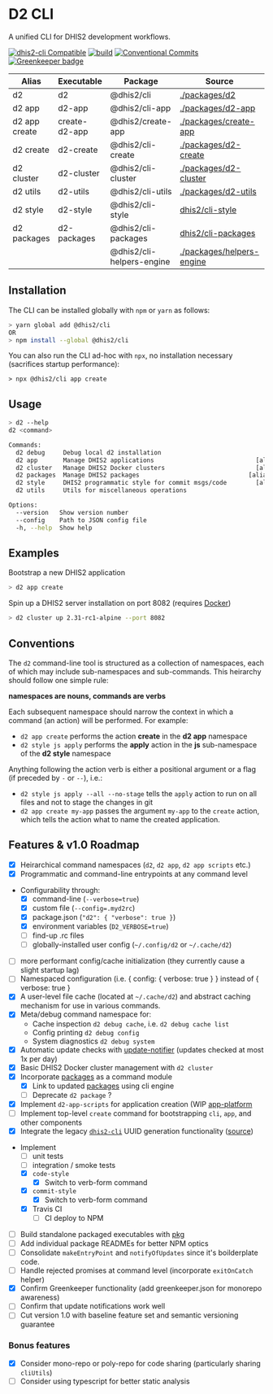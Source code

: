 # D2 CLI

A unified CLI for DHIS2 development workflows.

[![dhis2-cli Compatible](https://img.shields.io/badge/dhis2-cli-ff69b4.svg)](https://github.com/dhis2/cli)
[![build](https://img.shields.io/travis/dhis2/cli.svg)](https://travis-ci.com/dhis2/cli)
[![Conventional Commits](https://img.shields.io/badge/Conventional%20Commits-1.0.0-yellow.svg)](https://conventionalcommits.org)
[![Greenkeeper badge](https://badges.greenkeeper.io/dhis2/cli.svg)](https://greenkeeper.io/)

| Alias         | Executable    | Package                   | Source                                                      | Version                                                                                                                       |
| ------------- | ------------- | ------------------------- | ----------------------------------------------------------- | ----------------------------------------------------------------------------------------------------------------------------- |
| d2            | d2            | @dhis2/cli                | [./packages/d2](packages/d2)                                | [![npm](https://img.shields.io/npm/v/@dhis2/cli.svg)](https://www.npmjs.com/package/@dhis2/cli)                               |
| d2 app        | d2-app        | @dhis2/cli-app            | [./packages/d2-app](./packages/d2-app)                      | [![npm](https://img.shields.io/npm/v/@dhis2/cli-app.svg)](https://www.npmjs.com/package/@dhis2/cli-app)                       |
| d2 app create | create-d2-app | @dhis2/create-app         | [./packages/create-app](./packages/create-app)              | [![npm](https://img.shields.io/npm/v/@dhis2/create-app.svg)](https://www.npmjs.com/package/@dhis2/create-app)                 |
| d2 create     | d2-create     | @dhis2/cli-create         | [./packages/d2-create](./packages/d2-create)               | [![npm](https://img.shields.io/npm/v/@dhis2/cli-create.svg)](https://www.npmjs.com/package/@dhis2/cli-create)                 |
| d2 cluster    | d2-cluster    | @dhis2/cli-cluster        | [./packages/d2-cluster](./packages/d2-cluster)              | [![npm](https://img.shields.io/npm/v/@dhis2/cli-cluster.svg)](https://www.npmjs.com/package/@dhis2/cli-cluster)               |
| d2 utils      | d2-utils      | @dhis2/cli-utils          | [./packages/d2-utils](./packages/d2-utils)                  | [![npm](https://img.shields.io/npm/v/@dhis2/cli-utils.svg)](https://www.npmjs.com/package/@dhis2/cli-utils)                   |
| d2 style      | d2-style      | @dhis2/cli-style          | [dhis2/cli-style](https://github.com/dhis2/cli-style)       | [![npm](https://img.shields.io/npm/v/@dhis2/cli-style.svg)](https://www.npmjs.com/package/@dhis2/cli-style)                   |
| d2 packages   | d2-packages   | @dhis2/cli-packages       | [dhis2/cli-packages](https://github.com/dhis2/cli-packages) | [![npm](https://img.shields.io/npm/v/@dhis2/cli-packages.svg)](https://www.npmjs.com/package/@dhis2/cli-packages)             |
|               |               | @dhis2/cli-helpers-engine | [./packages/helpers-engine](./packages/helpers-engine)      | [![npm](https://img.shields.io/npm/v/@dhis2/cli-helpers-engine.svg)](https://www.npmjs.com/package/@dhis2/cli-helpers-engine) |

## Installation

The CLI can be installed globally with `npm` or `yarn` as follows:

```sh
> yarn global add @dhis2/cli
OR
> npm install --global @dhis2/cli
```

You can also run the CLI ad-hoc with `npx`, no installation necessary (sacrifices startup performance):

```
> npx @dhis2/cli app create
```

## Usage

```sh
> d2 --help
d2 <command>

Commands:
  d2 debug     Debug local d2 installation
  d2 app       Manage DHIS2 applications                            [aliases: a]
  d2 cluster   Manage DHIS2 Docker clusters                         [aliases: c]
  d2 packages  Manage DHIS2 packages                              [aliases: pkg]
  d2 style     DHIS2 programmatic style for commit msgs/code        [aliases: s]
  d2 utils     Utils for miscellaneous operations

Options:
  --version   Show version number                                      [boolean]
  --config    Path to JSON config file
  -h, --help  Show help                                                [boolean]
```

## Examples

Bootstrap a new DHIS2 application

```sh
> d2 app create
```

Spin up a DHIS2 server installation on port 8082 (requires [Docker](https://www.docker.com/products/docker-desktop))

```sh
> d2 cluster up 2.31-rc1-alpine --port 8082
```

## Conventions

The `d2` command-line tool is structured as a collection of namespaces, each of which may include sub-namespaces and sub-commands. This heirarchy should follow one simple rule:

**namespaces are nouns, commands are verbs**

Each subsequent namespace should narrow the context in which a command (an action) will be performed. For example:

-   `d2 app create` performs the action **create** in the **d2 app** namespace
-   `d2 style js apply` performs the **apply** action in the **js** sub-namespace of the **d2 style** namespace

Anything following the action verb is either a positional argument or a flag (if preceded by `-` or `--`), i.e.:

-   `d2 style js apply --all --no-stage` tells the `apply` action to run on all files and not to stage the changes in git
-   `d2 app create my-app` passes the argument `my-app` to the `create` action, which tells the action what to name the created application.

## Features & v1.0 Roadmap

-   [x] Heirarchical command namespaces (`d2`, `d2 app`, `d2 app scripts` etc.)
-   [x] Programmatic and command-line entrypoints at any command level
-   Configurability through:
    -   [x] command-line (`--verbose=true`)
    -   [x] custom file (`--config=.myd2rc`)
    -   [x] package.json (`"d2": { "verbose": true }`)
    -   [x] environment variables (`D2_VERBOSE=true`)
    -   [ ] find-up .rc files
    -   [ ] globally-installed user config (`~/.config/d2` or `~/.cache/d2`)
-   [ ] more performant config/cache initialization (they currently cause a slight startup lag)
-   [ ] Namespaced configuration (i.e. { config: { verbose: true } } instead of { verbose: true }
-   [x] A user-level file cache (located at `~/.cache/d2`) and abstract caching mechanism for use in various commands.
-   [x] Meta/debug command namespace for:
    -   Cache inspection `d2 debug cache`, i.e. `d2 debug cache list`
    -   Config printing `d2 debug config`
    -   System diagnostics `d2 debug system`
-   [x] Automatic update checks with [update-notifier](https://npmjs.com/package/update-notifier) (updates checked at most 1x per day)
-   [x] Basic DHIS2 Docker cluster management with `d2 cluster`
-   [x] Incorporate [packages](https://github.com/dhis2/packages) as a command module
    -   [x] Link to updated [packages](https://github.com/dhis2/packages) using cli engine
    -   [ ] Deprecate `d2 package` ?
-   [x] Implement `d2-app-scripts` for application creation (WIP [app-platform](https://github.com/amcgee/dhis2-app-platform)
-   [ ] Implement top-level `create` command for bootstrapping `cli`, `app`, and other components
-   [x] Integrate the legacy [`dhis2-cli`](https://www.npmjs.com/package/dhis2-cli) UUID generation functionality ([source](https://github.com/dhis2/dhis2-cli))
-   Implement
    -   [ ] unit tests
    -   [ ] integration / smoke tests
    -   [x] `code-style`
        -   [x] Switch to verb-form command
    -   [x] `commit-style`
        -   [x] Switch to verb-form command
    -   [x] Travis CI
        -   [ ] CI deploy to NPM
-   [ ] Build standalone packaged executables with [pkg](https://www.npmjs.com/package/pkg)
-   [ ] Add individual package READMEs for better NPM optics
-   [ ] Consolidate `makeEntryPoint` and `notifyOfUpdates` since it's boilderplate code.
-   [ ] Handle rejected promises at command level (incorporate `exitOnCatch` helper)
-   [x] Confirm Greenkeeper functionality (add greenkeeper.json for monorepo awareness)
-   [ ] Confirm that update notifications work well
-   [ ] Cut version 1.0 with baseline feature set and semantic versioning guarantee

### Bonus features

-   [x] Consider mono-repo or poly-repo for code sharing (particularly sharing `cliUtils`)
-   [ ] Consider using typescript for better static analysis
